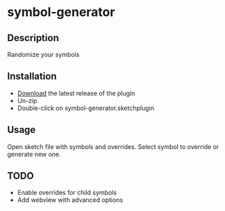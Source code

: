 # symbol-generator

## Description
Randomize your symbols

## Installation

- [Download](./releases/download/latest/symbol-generator.sketchplugin.zip) the latest release of the plugin
- Un-zip
- Double-click on symbol-generator.sketchplugin

## Usage

Open sketch file with symbols and overrides.
Select symbol to override or generate new one.

## TODO

- Enable overrides for child symbols
- Add webview with advanced options
